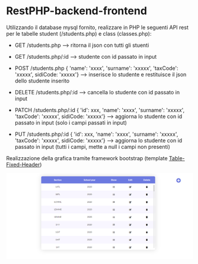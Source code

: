 # RestPHP-backend-frontend
Utilizzando il database mysql fornito, realizzare in PHP le seguenti API rest per le tabelle student (/students.php) e class (classes.php):  

* GET /students.php  -->  ritorna il json con tutti gli stuenti  

* GET /students.php/:id   -->  studente con id passato in input  

* POST /students.php { 'name': 'xxxx', 'surname': 'xxxxx', 'taxCode': 'xxxxx', sidiCode: 'xxxxx'} -->  inserisce lo studente e restituisce il json dello studente inserito  

* DELETE /students.php/:id   -->  cancella lo studente con id passato in input  

* PATCH /students.php/:id { 'id': xxx, 'name': 'xxxx', 'surname': 'xxxxx', 'taxCode': 'xxxxx', sidiCode: 'xxxxx'}   -->  aggiorna lo studente con id passato in input (solo i campi passati in input)  

* PUT /students.php/:id { 'id': xxx, 'name': 'xxxx', 'surname': 'xxxxx', 'taxCode': 'xxxxx', sidiCode: 'xxxxx'}   -->  aggiorna lo studente con id passato in input (tutti i campi, mette a null i campi non presenti)

Realizzazione della grafica tramite framework bootstrap (template [Table-Fixed-Header](https://colorlib.com/etc/tb/Table_Fixed_Header/))

![Image of Frontend](https://github.com/giamberinigiulia/RestPHP/blob/master/images/icons/Frontend.PNG)
